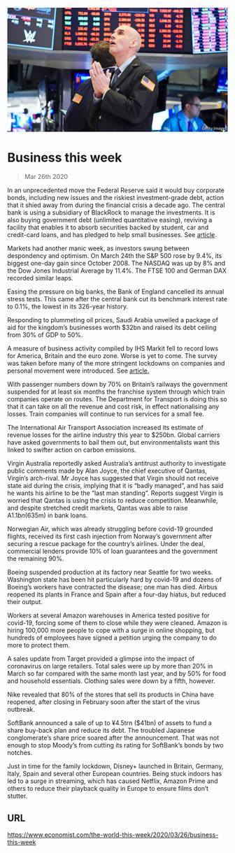![](./images/20200328_WWP001_1.jpg)

# Business this week

> Mar 26th 2020

In an unprecedented move the Federal Reserve said it would buy corporate bonds, including new issues and the riskiest investment-grade debt, action that it shied away from during the financial crisis a decade ago. The central bank is using a subsidiary of BlackRock to manage the investments. It is also buying government debt (unlimited quantitative easing), reviving a facility that enables it to absorb securities backed by student, car and credit-card loans, and has pledged to help small businesses. See [article](https://www.economist.com//leaders/2020/03/26/americas-emergency-stimulus-is-imperfect-but-necessary).

Markets had another manic week, as investors swung between despondency and optimism. On March 24th the S&P 500 rose by 9.4%, its biggest one-day gain since October 2008. The NASDAQ was up by 8% and the Dow Jones Industrial Average by 11.4%. The FTSE 100 and German DAX recorded similar leaps.

Easing the pressure on big banks, the Bank of England cancelled its annual stress tests. This came after the central bank cut its benchmark interest rate to 0.1%, the lowest in its 326-year history.

Responding to plummeting oil prices, Saudi Arabia unveiled a package of aid for the kingdom’s businesses worth $32bn and raised its debt ceiling from 30% of GDP to 50%.

A measure of business activity compiled by IHS Markit fell to record lows for America, Britain and the euro zone. Worse is yet to come. The survey was taken before many of the more stringent lockdowns on companies and personal movement were introduced. See [article.](https://www.economist.com//graphic-detail/2020/03/24/march-pmis-presage-a-precipitous-recession-in-america-and-europe)

With passenger numbers down by 70% on Britain’s railways the government suspended for at least six months the franchise system through which train companies operate on routes. The Department for Transport is doing this so that it can take on all the revenue and cost risk, in effect nationalising any losses. Train companies will continue to run services for a small fee.

The International Air Transport Association increased its estimate of revenue losses for the airline industry this year to $250bn. Global carriers have asked governments to bail them out, but environmentalists want this linked to swifter action on carbon emissions.

Virgin Australia reportedly asked Australia’s antitrust authority to investigate public comments made by Alan Joyce, the chief executive of Qantas, Virgin’s arch-rival. Mr Joyce has suggested that Virgin should not receive state aid during the crisis, implying that it is “badly managed”, and has said he wants his airline to be the “last man standing”. Reports suggest Virgin is worried that Qantas is using the crisis to reduce competition. Meanwhile, and despite stretched credit markets, Qantas was able to raise A$1.1bn ($635m) in bank loans.

Norwegian Air, which was already struggling before covid-19 grounded flights, received its first cash injection from Norway’s government after securing a rescue package for the country’s airlines. Under the deal, commercial lenders provide 10% of loan guarantees and the government the remaining 90%. 

Boeing suspended production at its factory near Seattle for two weeks. Washington state has been hit particularly hard by covid-19 and dozens of Boeing’s workers have contracted the disease; one man has died. Airbus reopened its plants in France and Spain after a four-day hiatus, but reduced their output.

Workers at several Amazon warehouses in America tested positive for covid-19, forcing some of them to close while they were cleaned. Amazon is hiring 100,000 more people to cope with a surge in online shopping, but hundreds of employees have signed a petition urging the company to do more to protect them.

A sales update from Target provided a glimpse into the impact of coronavirus on large retailers. Total sales were up by more than 20% in March so far compared with the same month last year, and by 50% for food and household essentials. Clothing sales were down by a fifth, however.

Nike revealed that 80% of the stores that sell its products in China have reopened, after closing in February soon after the start of the virus outbreak.

SoftBank announced a sale of up to ¥4.5trn ($41bn) of assets to fund a share buy-back plan and reduce its debt. The troubled Japanese conglomerate’s share price soared after the announcement. That was not enough to stop Moody’s from cutting its rating for SoftBank’s bonds by two notches.

Just in time for the family lockdown, Disney+ launched in Britain, Germany, Italy, Spain and several other European countries. Being stuck indoors has led to a surge in streaming, which has caused Netflix, Amazon Prime and others to reduce their playback quality in Europe to ensure films don’t stutter.

## URL

https://www.economist.com/the-world-this-week/2020/03/26/business-this-week
